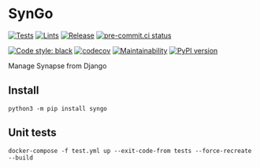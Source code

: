 # SynGo

[![Tests](https://github.com/nim65s/syngo/actions/workflows/test.yml/badge.svg)](https://github.com/nim65s/syngo/actions/workflows/test.yml)
[![Lints](https://github.com/nim65s/syngo/actions/workflows/lint.yml/badge.svg)](https://github.com/nim65s/syngo/actions/workflows/lint.yml)
[![Release](https://github.com/nim65s/syngo/actions/workflows/release.yml/badge.svg)](https://pypi.org/project/syngo/)
[![pre-commit.ci status](https://results.pre-commit.ci/badge/github/nim65s/syngo/main.svg)](https://results.pre-commit.ci/latest/github/nim65s/syngo/main)

[![Code style: black](https://img.shields.io/badge/code%20style-black-000000.svg)](https://github.com/psf/black)
[![codecov](https://codecov.io/gh/nim65s/syngo/branch/main/graph/badge.svg?token=BLGISGCYKG)](https://codecov.io/gh/nim65s/syngo)
[![Maintainability](https://api.codeclimate.com/v1/badges/a0783da8c0461fe95eaf/maintainability)](https://codeclimate.com/github/nim65s/syngo/maintainability)
[![PyPI version](https://badge.fury.io/py/syngo.svg)](https://badge.fury.io/py/syngo)

Manage Synapse from Django

## Install

```
python3 -m pip install syngo
```

## Unit tests

```
docker-compose -f test.yml up --exit-code-from tests --force-recreate --build
```
